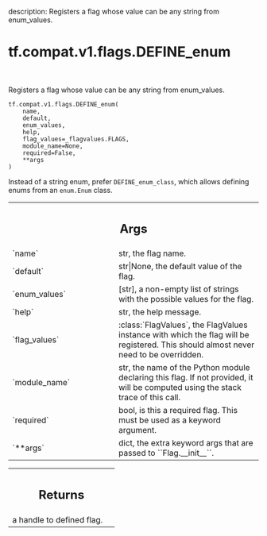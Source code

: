 description: Registers a flag whose value can be any string from enum_values.

<div itemscope itemtype="http://developers.google.com/ReferenceObject">
<meta itemprop="name" content="tf.compat.v1.flags.DEFINE_enum" />
<meta itemprop="path" content="Stable" />
</div>

# tf.compat.v1.flags.DEFINE_enum

<!-- Insert buttons and diff -->

<table class="tfo-notebook-buttons tfo-api nocontent" align="left">

</table>



Registers a flag whose value can be any string from enum_values.


<pre class="devsite-click-to-copy prettyprint lang-py tfo-signature-link">
<code>tf.compat.v1.flags.DEFINE_enum(
    name,
    default,
    enum_values,
    help,
    flag_values=_flagvalues.FLAGS,
    module_name=None,
    required=False,
    **args
)
</code></pre>



<!-- Placeholder for "Used in" -->

Instead of a string enum, prefer `DEFINE_enum_class`, which allows
defining enums from an `enum.Enum` class.

<!-- Tabular view -->
 <table class="responsive fixed orange">
<colgroup><col width="214px"><col></colgroup>
<tr><th colspan="2"><h2 class="add-link">Args</h2></th></tr>

<tr>
<td>
`name`<a id="name"></a>
</td>
<td>
str, the flag name.
</td>
</tr><tr>
<td>
`default`<a id="default"></a>
</td>
<td>
str|None, the default value of the flag.
</td>
</tr><tr>
<td>
`enum_values`<a id="enum_values"></a>
</td>
<td>
[str], a non-empty list of strings with the possible values for
the flag.
</td>
</tr><tr>
<td>
`help`<a id="help"></a>
</td>
<td>
str, the help message.
</td>
</tr><tr>
<td>
`flag_values`<a id="flag_values"></a>
</td>
<td>
:class:`FlagValues`, the FlagValues instance with which the
flag will be registered. This should almost never need to be overridden.
</td>
</tr><tr>
<td>
`module_name`<a id="module_name"></a>
</td>
<td>
str, the name of the Python module declaring this flag. If not
provided, it will be computed using the stack trace of this call.
</td>
</tr><tr>
<td>
`required`<a id="required"></a>
</td>
<td>
bool, is this a required flag. This must be used as a keyword
argument.
</td>
</tr><tr>
<td>
`**args`<a id="**args"></a>
</td>
<td>
dict, the extra keyword args that are passed to ``Flag.__init__``.
</td>
</tr>
</table>



<!-- Tabular view -->
 <table class="responsive fixed orange">
<colgroup><col width="214px"><col></colgroup>
<tr><th colspan="2"><h2 class="add-link">Returns</h2></th></tr>
<tr class="alt">
<td colspan="2">
a handle to defined flag.
</td>
</tr>

</table>

